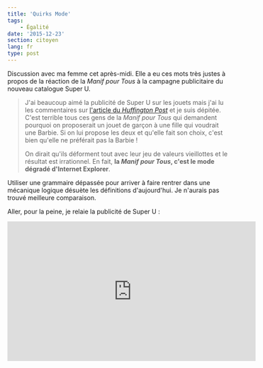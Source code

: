 ```yaml
---
title: 'Quirks Mode'
tags:
    - Égalité
date: '2015-12-23'
section: citoyen
lang: fr
type: post
---
```


Discussion avec ma femme cet après-midi. Elle a eu ces mots très justes à propos de la réaction de la _Manif pour Tous_ à la campagne publicitaire du nouveau catalogue Super U.

> J'ai beaucoup aimé la publicité de Super U sur les jouets mais j'ai lu les commentaires sur [l'article du _Huffington Post_](http://www.huffingtonpost.fr/2015/12/22/catalogue-noel-super-u-jouets_n_8861684.html "&quot;La nouvelle publicité de Super U sur les jouets unisexes dérange des militants de la Manif pour tous&quot; par Gaétan Lebrun") et je suis dépitée. C'est terrible tous ces gens de la _Manif pour Tous_ qui demandent pourquoi on proposerait un jouet de garçon à une fille qui voudrait une Barbie. Si on lui propose les deux et qu'elle fait son choix, c'est bien qu'elle ne préférait pas la Barbie !
>
> On dirait qu'ils déforment tout avec leur jeu de valeurs vieillottes et le résultat est irrationnel. En fait, **la _Manif pour Tous_, c'est le mode dégradé d'Internet Explorer**.

Utiliser une grammaire dépassée pour arriver à faire rentrer dans une mécanique logique désuète les définitions d'aujourd'hui. Je n'aurais pas trouvé meilleure comparaison.

Aller, pour la peine, je relaie la publicité de Super U :

<div class="videoWrapper">
<iframe width="560" height="315" src="https://www.youtube.com/embed/GEIQJqPgjLY" frameborder="0" allowfullscreen></iframe>
</div>

